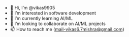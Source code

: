 - 👋 Hi, I’m @vikas9905
- 👀 I’m interested in software development
- 🌱 I’m currently learning AI/ML
- 💞️ I’m looking to collaborate on AI/ML projects
- 📫 How to reach me (mail-vikas6.7mishra@gmail.com)

<!---
vikas9905/vikas9905 is a ✨ special ✨ repository because its `README.md` (this file) appears on your GitHub profile.
You can click the Preview link to take a look at your changes.
--->
